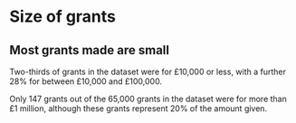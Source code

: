 # Size of grants

## Most grants made are small

Two-thirds of grants in the dataset were for £10,000 or less, with a further 28% for between £10,000 and £100,000.

Only 147 grants out of the 65,000 grants in the dataset were for more than £1 million, although these grants represent 20% of the amount given.

<div class="flourish-embed flourish-chart" data-src="visualisation/7855665"></div>